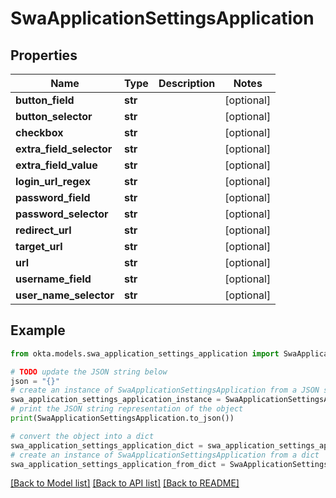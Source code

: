 # SwaApplicationSettingsApplication


## Properties

Name | Type | Description | Notes
------------ | ------------- | ------------- | -------------
**button_field** | **str** |  | [optional] 
**button_selector** | **str** |  | [optional] 
**checkbox** | **str** |  | [optional] 
**extra_field_selector** | **str** |  | [optional] 
**extra_field_value** | **str** |  | [optional] 
**login_url_regex** | **str** |  | [optional] 
**password_field** | **str** |  | [optional] 
**password_selector** | **str** |  | [optional] 
**redirect_url** | **str** |  | [optional] 
**target_url** | **str** |  | [optional] 
**url** | **str** |  | [optional] 
**username_field** | **str** |  | [optional] 
**user_name_selector** | **str** |  | [optional] 

## Example

```python
from okta.models.swa_application_settings_application import SwaApplicationSettingsApplication

# TODO update the JSON string below
json = "{}"
# create an instance of SwaApplicationSettingsApplication from a JSON string
swa_application_settings_application_instance = SwaApplicationSettingsApplication.from_json(json)
# print the JSON string representation of the object
print(SwaApplicationSettingsApplication.to_json())

# convert the object into a dict
swa_application_settings_application_dict = swa_application_settings_application_instance.to_dict()
# create an instance of SwaApplicationSettingsApplication from a dict
swa_application_settings_application_from_dict = SwaApplicationSettingsApplication.from_dict(swa_application_settings_application_dict)
```
[[Back to Model list]](../README.md#documentation-for-models) [[Back to API list]](../README.md#documentation-for-api-endpoints) [[Back to README]](../README.md)


